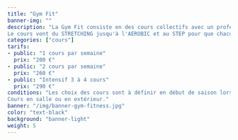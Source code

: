 ```yaml
---
title: "Gym Fit"
banner-img: ""
description: "La Gym Fit consiste en des cours collectifs avec un professeur diplômé.<br>
Le cours vont du STRETCHING jusqu'à l'AEROBIC et au STEP pour que chacun et chacune trouve ce qui lui convient le mieux."
categories: ["cours"]
tarifs:
- public: "1 cours par semaine"
  prix: "200 €"
- public: "2 cours par semaine"
  prix: "260 €"
- public: "Intensif 3 à 4 cours"
  prix: "290 €"
conditions: "Les choix des cours sont à définir en début de saison lors des inscriptions.<br>
Cours en salle ou en extérieur."
banner: "/img/banner-gym-fitness.jpg"
color: "text-black"
background: "banner-light"
weight: 5
---
```

